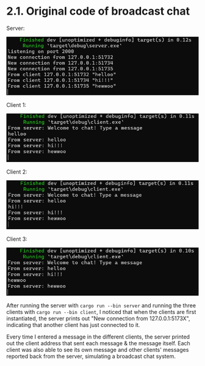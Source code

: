 # 2.1. Original code of broadcast chat
Server:

![Server](img/server.jpg)

Client 1:

![Client1](img/client1.jpg)

Client 2:

![Client2](img/client2.jpg)

Client 3:

![Client3](img/client3.jpg)

After running the server with `cargo run --bin server` and running the three clients with `cargo run --bin client`, I noticed that when the clients are first instantiated, the server prints out "New connection from 127.0.0.1:5173X", indicating that another client has just connected to it. 

Every time I entered a message in the different clients, the server printed out the client address that sent each message & the message itself. Each client was also able to see its own message and other clients' messages reported back from the server, simulating a broadcast chat system.
